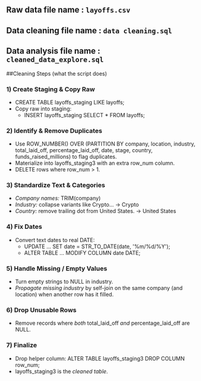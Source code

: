 ## Raw data file name : `layoffs.csv`
## Data cleaning file name : `data cleaning.sql`
## Data analysis file name : `cleaned_data_explore.sql`
##Cleaning Steps (what the script does)
### 1) Create Staging & Copy Raw
- CREATE TABLE layoffs_staging LIKE layoffs;
- Copy raw into staging:
  - INSERT layoffs_staging SELECT * FROM layoffs;

### 2) Identify & Remove Duplicates
- Use ROW_NUMBER() OVER (PARTITION BY company, location, industry, total_laid_off, percentage_laid_off, date, stage, country, funds_raised_millions) to flag duplicates.
- Materialize into layoffs_staging3 with an extra row_num column.
- DELETE rows where row_num > 1.

### 3) Standardize Text & Categories
- *Company names:* TRIM(company)
- *Industry:* collapse variants like Crypto... → Crypto
- *Country:* remove trailing dot from United States. → United States

### 4) Fix Dates
- Convert text dates to real DATE:
  - UPDATE ... SET date = STR_TO_DATE(date, '%m/%d/%Y');
  - ALTER TABLE ... MODIFY COLUMN date DATE;

### 5) Handle Missing / Empty Values
- Turn empty strings to NULL in industry.
- *Propagate missing industry* by self-join on the same company (and location) when another row has it filled.

### 6) Drop Unusable Rows
- Remove records where *both* total_laid_off *and* percentage_laid_off are NULL.

### 7) Finalize
- Drop helper column: ALTER TABLE layoffs_staging3 DROP COLUMN row_num;  
- layoffs_staging3 is the *cleaned table*.
